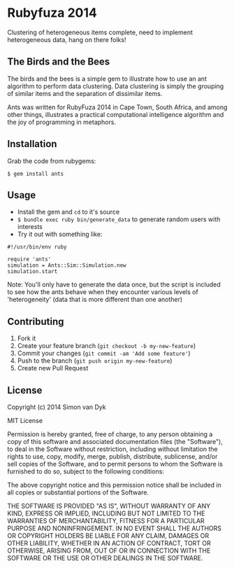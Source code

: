 # Rubyfuza 2014

Clustering of heterogeneous items complete, need to implement heterogeneous data,
hang on there folks!

## The Birds and the Bees

The birds and the bees is a simple gem to illustrate how to use an ant algorithm
to perform data clustering.
Data clustering is simply the grouping of similar items and the separation of
dissimilar items.

Ants was written for RubyFuza 2014 in Cape Town, South Africa, and among other
things, illustrates a practical computational intelligence algorithm and the joy
of programming in metaphors.


## Installation

Grab the code from rubygems:

  `$ gem install ants`


## Usage

* Install the gem and `cd` to it's source
* `$ bundle exec ruby bin/generate_data` to generate random users with interests
* Try it out with something like:

```
#!/usr/bin/env ruby

require 'ants'
simulation = Ants::Sim::Simulation.new
simulation.start
```

Note: You'll only have to generate the data once, but the script is included
to see how the ants behave when they encounter various levels of 'heterogeneity'
(data that is more different than one another)


## Contributing

1. Fork it
2. Create your feature branch (`git checkout -b my-new-feature`)
3. Commit your changes (`git commit -am 'Add some feature'`)
4. Push to the branch (`git push origin my-new-feature`)
5. Create new Pull Request


## License

Copyright (c) 2014 Simon van Dyk

MIT License

Permission is hereby granted, free of charge, to any person obtaining
a copy of this software and associated documentation files (the
"Software"), to deal in the Software without restriction, including
without limitation the rights to use, copy, modify, merge, publish,
distribute, sublicense, and/or sell copies of the Software, and to
permit persons to whom the Software is furnished to do so, subject to
the following conditions:

The above copyright notice and this permission notice shall be
included in all copies or substantial portions of the Software.

THE SOFTWARE IS PROVIDED "AS IS", WITHOUT WARRANTY OF ANY KIND,
EXPRESS OR IMPLIED, INCLUDING BUT NOT LIMITED TO THE WARRANTIES OF
MERCHANTABILITY, FITNESS FOR A PARTICULAR PURPOSE AND
NONINFRINGEMENT. IN NO EVENT SHALL THE AUTHORS OR COPYRIGHT HOLDERS BE
LIABLE FOR ANY CLAIM, DAMAGES OR OTHER LIABILITY, WHETHER IN AN ACTION
OF CONTRACT, TORT OR OTHERWISE, ARISING FROM, OUT OF OR IN CONNECTION
WITH THE SOFTWARE OR THE USE OR OTHER DEALINGS IN THE SOFTWARE.
